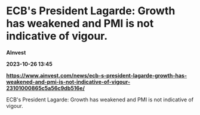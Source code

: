 # ECB's President Lagarde: Growth has weakened and PMI is not indicative of vigour.
**AInvest**

**2023-10-26 13:45**

**https://www.ainvest.com/news/ecb-s-president-lagarde-growth-has-weakened-and-pmi-is-not-indicative-of-vigour-23101000865c5a56c9db516e/**

ECB's President Lagarde: Growth has weakened and PMI is not indicative of vigour.